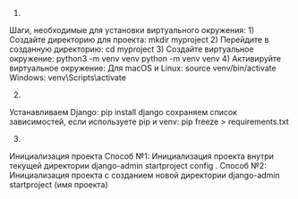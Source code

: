 1.
Шаги, необходимые для установки виртуального окружения:
    1) Создайте директорию для проекта:
        mkdir myproject
    2) Перейдите в созданную директорию:
        cd myproject
    3) Создайте виртуальное окружение:
        python3 -m venv venv                python -m venv venv
    4) Активируйте виртуальное окружение:
        Для macOS и Linux:
            source venv/bin/activate
        Windows:
            venv\Scripts\activate

2.
Устанавливаем Django:
    pip install django
сохраняем список зависимостей, если используете pip и venv:
    pip freeze > requirements.txt

3.
Инициализация проекта
    Способ №1: Инициализация проекта внутри текущей директории
        django-admin startproject config .
    Способ №2: Инициализация проекта с созданием новой директории
        django-admin startproject (имя проекта)